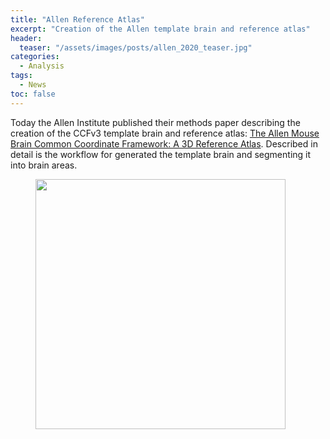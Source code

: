 ```yaml
---
title: "Allen Reference Atlas"
excerpt: "Creation of the Allen template brain and reference atlas"
header:
  teaser: "/assets/images/posts/allen_2020_teaser.jpg"
categories:
  - Analysis
tags: 
  - News
toc: false
---
```

 
Today the Allen Institute published their methods paper describing the creation of the CCFv3 template brain and reference atlas: [The Allen Mouse Brain Common Coordinate Framework: A 3D Reference Atlas](https://www.sciencedirect.com/science/article/pii/S0092867420304025?via%3Dihub). Described in detail is the workflow for generated the template brain and segmenting it into brain areas.

<figure>
        <img width="400px" src="{{ site.baseurl }}/assets/images/posts/allen_workflow.jpg" >
</figure>

